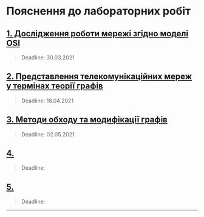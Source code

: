 # Пояснення до лабораторних робіт

## [1. Дослідження роботи мережі згідно моделі OSI ](https://github.com/BobasB/lab_example/tree/master/lab_guidance/1_)
> Deadline: 30.03.2021
## [2. Представлення телекомунікаційних мереж у термінах теорії графів ](https://github.com/BobasB/lab_example/tree/master/lab_guidance/2_)
> Deadline: 18.04.2021
## [3. Методи обходу та модифікації графів ](https://github.com/BobasB/lab_example/tree/master/lab_guidance/3_) 
> Deadline: 02.05.2021
## [4. ](https://github.com/BobasB/lab_example/tree/master/lab_guidance/4_)
> Deadline:
## [5. ](https://github.com/BobasB/lab_example/tree/master/lab_guidance/5_)
> Deadline:
---

